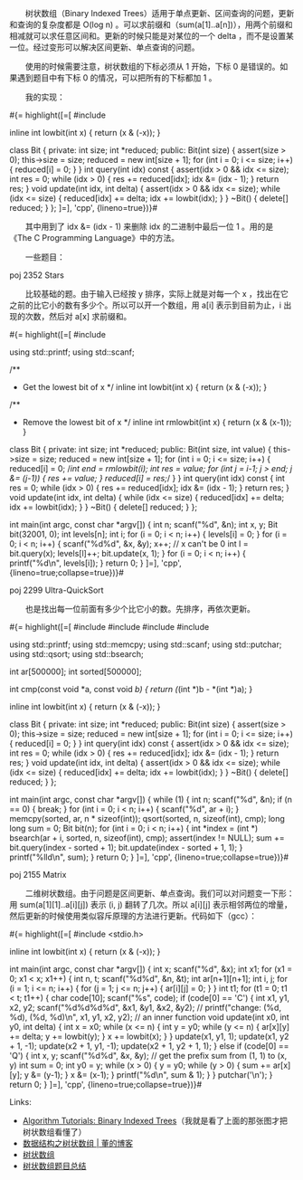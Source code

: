 　　树状数组（Binary Indexed Trees）适用于单点更新、区间查询的问题，更新和查询的复杂度都是 O(log n) 。可以求前缀和（sum(a[1]..a[n])），用两个前缀和相减就可以求任意区间和。更新的时候只能是对某位的一个 delta ，而不是设置某一位。经过变形可以解决区间更新、单点查询的问题。

　　使用的时候需要注意，树状数组的下标必须从 1 开始，下标 0 是错误的。如果遇到题目中有下标 0 的情况，可以把所有的下标都加 1 。

　　我的实现：

#{= highlight([=[
#include <cassert>

inline int lowbit(int x)
{
	return (x & (-x));
}

class Bit {
private:
	int size;
	int *reduced;
public:
	Bit(int size) {
		assert(size > 0);
		this->size = size;
		reduced = new int[size + 1];
		for (int i = 0; i <= size; i++) {
			reduced[i] = 0;
		}
	}
	int query(int idx) const {
		assert(idx > 0 && idx <= size);
		int res = 0;
		while (idx > 0) {
			res += reduced[idx];
			idx &= (idx - 1);
		}
		return res;
	}
	void update(int idx, int delta) {
		assert(idx > 0 && idx <= size);
		while (idx <= size) {
			reduced[idx] += delta;
			idx += lowbit(idx);
		}
	}
	~Bit() {
		delete[] reduced;
	}
};
]=], 'cpp', {lineno=true})}#

　　其中用到了 idx &= (idx - 1) 来删除 idx 的二进制中最后一位 1 。用的是《The C Programming Language》中的方法。

　　一些题目：

poj 2352 Stars

　　比较基础的题。由于输入已经按 y 排序，实际上就是对每一个 x ，找出在它之前的比它小的数有多少个。所以可以开一个数组，用 a[i] 表示到目前为止，i 出现的次数，然后对 a[x] 求前缀和。

#{= highlight([=[
#include <cstdio>

using std::printf;
using std::scanf;

/**
 * Get the lowest bit of x
 */
inline int lowbit(int x)
{
	return (x & (-x));
}

/**
 * Remove the lowest bit of x
 */
inline int rmlowbit(int x)
{
	return (x & (x-1));
}

class Bit {
private:
	int size;
	int *reduced;
public:
	Bit(int size, int value) {
		this->size = size;
		reduced = new int[size + 1];
		for (int i = 0; i <= size; i++) {
			reduced[i] = 0;
			/*int end = rmlowbit(i);
			int res = value;
			for (int j = i-1; j > end; j &= (j-1)) {
				res += value;
			}
			reduced[i] = res;*/
		}
	}
	int query(int idx) const {
		int res = 0;
		while (idx > 0) {
			res += reduced[idx];
			idx &= (idx - 1);
		}
		return res;
	}
	void update(int idx, int delta) {
		while (idx <= size) {
			reduced[idx] += delta;
			idx += lowbit(idx);
		}
	}
	~Bit() {
		delete[] reduced;
	}
};

int main(int argc, const char *argv[])
{
	int n;
	scanf("%d", &n);
	int x, y;
	Bit bit(32001, 0);
	int levels[n];
	int i;
	for (i = 0; i < n; i++) {
		levels[i] = 0;
	}
	for (i = 0; i < n; i++) {
		scanf("%d%d", &x, &y);
		x++; // x can't be 0
		int l = bit.query(x);
		levels[l]++;
		bit.update(x, 1);
	}
	for (i = 0; i < n; i++) {
		printf("%d\n", levels[i]);
	}
	return 0;
}
]=], 'cpp', {lineno=true;collapse=true})}#

poj 2299 Ultra-QuickSort

　　也是找出每一位前面有多少个比它小的数。先排序，再依次更新。

#{= highlight([=[
#include <cstdio>
#include <cstdlib>
#include <cassert>
#include <cstring>

using std::printf;
using std::memcpy;
using std::scanf;
using std::putchar;
using std::qsort;
using std::bsearch;

int ar[500000];
int sorted[500000];

int cmp(const void *a, const void *b)
{
	return (*(int *)b - *(int *)a);
}

inline int lowbit(int x)
{
	return (x & (-x));
}

class Bit {
private:
	int size;
	int *reduced;
public:
	Bit(int size) {
		assert(size > 0);
		this->size = size;
		reduced = new int[size + 1];
		for (int i = 0; i <= size; i++) {
			reduced[i] = 0;
		}
	}
	int query(int idx) const {
		assert(idx > 0 && idx <= size);
		int res = 0;
		while (idx > 0) {
			res += reduced[idx];
			idx &= (idx - 1);
		}
		return res;
	}
	void update(int idx, int delta) {
		assert(idx > 0 && idx <= size);
		while (idx <= size) {
			reduced[idx] += delta;
			idx += lowbit(idx);
		}
	}
	~Bit() {
		delete[] reduced;
	}
};

int main(int argc, const char *argv[])
{
	while (1) {
		int n;
		scanf("%d", &n);
		if (n == 0) {
			break;
		}
		for (int i = 0; i < n; i++) {
			scanf("%d", ar + i);
		}
		memcpy(sorted, ar, n * sizeof(int));
		qsort(sorted, n, sizeof(int), cmp);
		long long sum = 0;
		Bit bit(n);
		for (int i = 0; i < n; i++) {
			int *index = (int *) bsearch(ar + i, sorted, n, sizeof(int), cmp);
			assert(index != NULL);
			sum += bit.query(index - sorted + 1);
			bit.update(index - sorted + 1, 1);
		}
		printf("%lld\n", sum);
	}
	return 0;
}
]=], 'cpp', {lineno=true;collapse=true})}#

poj 2155 Matrix

　　二维树状数组。由于问题是区间更新、单点查询。我们可以对问题变一下形：用 sum(a[1][1]..a[i][j]) 表示 (i, j) 翻转了几次。所以 a[i][j] 表示相邻两位的增量，然后更新的时候使用类似容斥原理的方法进行更新。代码如下（gcc）：

#{= highlight([=[
#include <stdio.h>

inline int lowbit(int x)
{
	return (x & (-x));
}

int main(int argc, const char *argv[])
{
	int x;
	scanf("%d", &x);
	int x1;
	for (x1 = 0; x1 < x; x1++) {
		int n, t;
		scanf("%d%d", &n, &t);
		int ar[n+1][n+1];
		int i, j;
		for (i = 1; i <= n; i++) {
			for (j = 1; j <= n; j++) {
				ar[i][j] = 0;
			}
		}
		int t1;
		for (t1 = 0; t1 < t; t1++) {
			char code[10];
			scanf("%s", code);
			if (code[0] == 'C') {
				int x1, y1, x2, y2;
				scanf("%d%d%d%d", &x1, &y1, &x2, &y2);
				// printf("change: (%d, %d), (%d, %d)\n", x1, y1, x2, y2);
				// an inner function
				void update(int x0, int y0, int delta) {
					int x = x0;
					while (x <= n) {
						int y = y0;
						while (y <= n) {
							ar[x][y] += delta;
							y += lowbit(y);
						}
						x += lowbit(x);
					}
				}
				update(x1, y1, 1);
				update(x1, y2 + 1, -1);
				update(x2 + 1, y1, -1);
				update(x2 + 1, y2 + 1, 1);
			} else if (code[0] == 'Q') {
				int x, y;
				scanf("%d%d", &x, &y);
				// get the prefix sum from (1, 1) to (x, y)
				int sum = 0;
				int y0 = y;
				while (x > 0) {
					y = y0;
					while (y > 0) {
						sum += ar[x][y];
						y &= (y-1);
					}
					x &= (x-1);
				}
				printf("%d\n", sum & 1);
			}
		}
		putchar('\n');
	}
	return 0;
}
]=], 'cpp', {lineno=true;collapse=true})}#

Links:

* [Algorithm Tutorials: Binary Indexed Trees](http://community.topcoder.com/tc?module=Static&d1=tutorials&d2=binaryIndexedTrees)（我就是看了上面的那张图才把树状数组看懂了）
* [数据结构之树状数组 | 董的博客](http://dongxicheng.org/structure/binary_indexed_tree/)
* [树状数组](http://old.blog.edu.cn/user3/Newpoo/archives/2007/1712628.shtml)
* [树状数组题目总结](http://hi.baidu.com/lilu03555/blog/item/4118f04429739580b3b7dc74.html)
